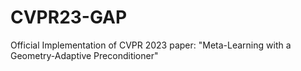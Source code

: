 # CVPR23-GAP
Official Implementation of CVPR 2023 paper: "Meta-Learning with a Geometry-Adaptive Preconditioner"
